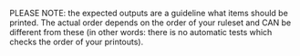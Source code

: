 PLEASE NOTE: the expected outputs are a guideline what items should be printed.
The actual order depends on the order of your ruleset and CAN be different from these
(in other words: there is no automatic tests which checks the order of your printouts).
